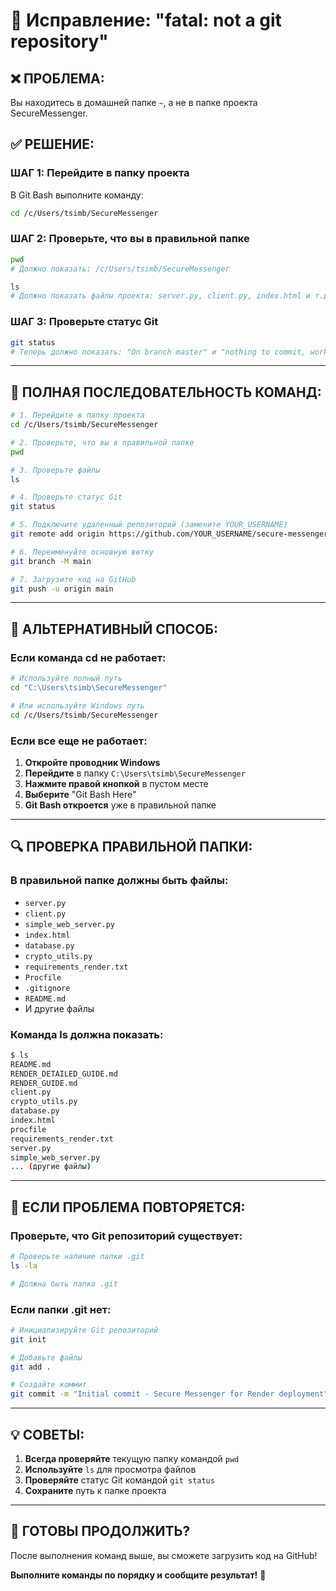 # 🔧 Исправление: "fatal: not a git repository"

## ❌ **ПРОБЛЕМА:**
Вы находитесь в домашней папке `~`, а не в папке проекта SecureMessenger.

## ✅ **РЕШЕНИЕ:**

### **ШАГ 1: Перейдите в папку проекта**
В Git Bash выполните команду:
```bash
cd /c/Users/tsimb/SecureMessenger
```

### **ШАГ 2: Проверьте, что вы в правильной папке**
```bash
pwd
# Должно показать: /c/Users/tsimb/SecureMessenger

ls
# Должно показать файлы проекта: server.py, client.py, index.html и т.д.
```

### **ШАГ 3: Проверьте статус Git**
```bash
git status
# Теперь должно показать: "On branch master" и "nothing to commit, working tree clean"
```

---

## 🚀 **ПОЛНАЯ ПОСЛЕДОВАТЕЛЬНОСТЬ КОМАНД:**

```bash
# 1. Перейдите в папку проекта
cd /c/Users/tsimb/SecureMessenger

# 2. Проверьте, что вы в правильной папке
pwd

# 3. Проверьте файлы
ls

# 4. Проверьте статус Git
git status

# 5. Подключите удаленный репозиторий (замените YOUR_USERNAME)
git remote add origin https://github.com/YOUR_USERNAME/secure-messenger.git

# 6. Переименуйте основную ветку
git branch -M main

# 7. Загрузите код на GitHub
git push -u origin main
```

---

## 🎯 **АЛЬТЕРНАТИВНЫЙ СПОСОБ:**

### **Если команда cd не работает:**
```bash
# Используйте полный путь
cd "C:\Users\tsimb\SecureMessenger"

# Или используйте Windows путь
cd /c/Users/tsimb/SecureMessenger
```

### **Если все еще не работает:**
1. **Откройте проводник Windows**
2. **Перейдите** в папку `C:\Users\tsimb\SecureMessenger`
3. **Нажмите правой кнопкой** в пустом месте
4. **Выберите** "Git Bash Here"
5. **Git Bash откроется** уже в правильной папке

---

## 🔍 **ПРОВЕРКА ПРАВИЛЬНОЙ ПАПКИ:**

### **В правильной папке должны быть файлы:**
- `server.py`
- `client.py`
- `simple_web_server.py`
- `index.html`
- `database.py`
- `crypto_utils.py`
- `requirements_render.txt`
- `Procfile`
- `.gitignore`
- `README.md`
- И другие файлы

### **Команда ls должна показать:**
```bash
$ ls
README.md
RENDER_DETAILED_GUIDE.md
RENDER_GUIDE.md
client.py
crypto_utils.py
database.py
index.html
procfile
requirements_render.txt
server.py
simple_web_server.py
... (другие файлы)
```

---

## 🚨 **ЕСЛИ ПРОБЛЕМА ПОВТОРЯЕТСЯ:**

### **Проверьте, что Git репозиторий существует:**
```bash
# Проверьте наличие папки .git
ls -la

# Должна быть папка .git
```

### **Если папки .git нет:**
```bash
# Инициализируйте Git репозиторий
git init

# Добавьте файлы
git add .

# Создайте коммит
git commit -m "Initial commit - Secure Messenger for Render deployment"
```

---

## 💡 **СОВЕТЫ:**

1. **Всегда проверяйте** текущую папку командой `pwd`
2. **Используйте** `ls` для просмотра файлов
3. **Проверяйте** статус Git командой `git status`
4. **Сохраните** путь к папке проекта

---

## 🎯 **ГОТОВЫ ПРОДОЛЖИТЬ?**

После выполнения команд выше, вы сможете загрузить код на GitHub!

**Выполните команды по порядку и сообщите результат!** 🚀
